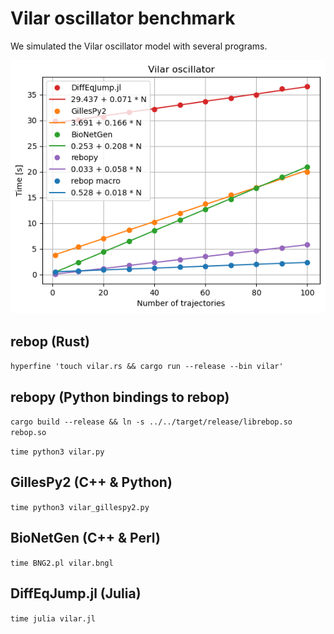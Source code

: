 # Vilar oscillator benchmark

We simulated the Vilar oscillator model with several programs.

![Vilar oscillator benchmark](vilar.png)

## rebop (Rust)

`hyperfine 'touch vilar.rs && cargo run --release --bin vilar'`

## rebopy (Python bindings to rebop)

`cargo build --release && ln -s ../../target/release/librebop.so rebop.so`

`time python3 vilar.py`

## GillesPy2 (C++ & Python)

`time python3 vilar_gillespy2.py`

## BioNetGen (C++ & Perl)

`time BNG2.pl vilar.bngl`

## DiffEqJump.jl (Julia)

`time julia vilar.jl`

